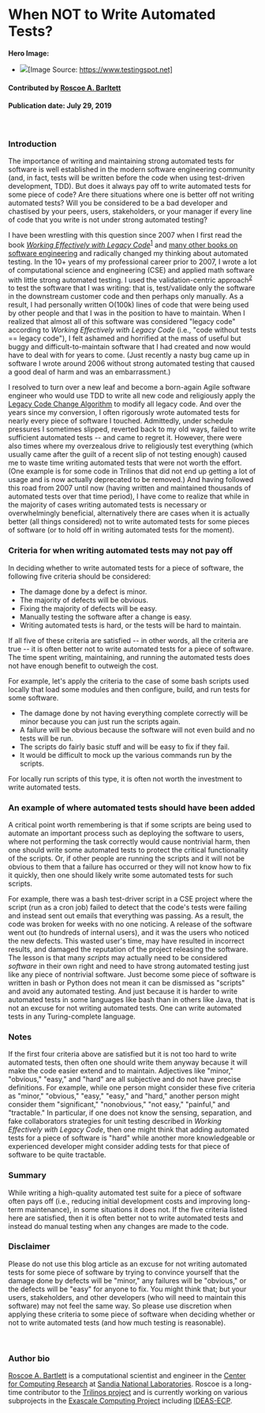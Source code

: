 # When NOT to Write Automated Tests?

**Hero Image:**

- <img src='https://github.com/betterscientificsoftware/images/raw/master/testing-hero-image.png'/>[Image Source: https://www.testingspot.net]

#### Contributed by [Roscoe A. Barltett](https://bartlettroscoe.github.io)

#### Publication date: July 29, 2019

<br>

### Introduction

The importance of writing and maintaining strong automated tests for software is well established in the modern software engineering community (and, in fact, tests will be written before the code when using test-driven development, TDD).
But does it always pay off to write automated tests for some piece of code?
Are there situations where one is better off not writing automated tests?
Will you be considered to be a bad developer and chastised by your peers, users, stakeholders, or your manager if every line of code that you write is not under strong automated testing?

I have been wrestling with this question since 2007 when I first read the book [*Working Effectively with Legacy Code*](https://bssw.io/items/working-effectively-with-legacy-code/)<sup>[1]</sup> and [many other books on software engineering](https://bartlettroscoe.github.io/reading-list/) and radically changed my thinking about automated testing.
In the 10+ years of my professional career prior to 2007, I wrote a lot of computational science and engineering (CSE) and applied math software with little strong automated testing.
I used the validation-centric approach<sup>[2]</sup> to test the software that I was writing: that is,  test/validate only the software in the downstream customer code and then perhaps only manually.
As a result, I had personally written O(100k) lines of code that were being used by other people and that I was in the position to have to maintain.
When I realized that almost all of this software was considered "legacy code" according to *Working Effectively with Legacy Code* (i.e., "code without tests == legacy code"), I felt ashamed and horrified at the mass of useful but buggy and difficult-to-maintain software that I had created and now would have to deal with for years to come.
(Just recently a nasty bug came up in software I wrote around 2006 without strong automated testing that caused a good deal of harm and was an embarrassment.)

I resolved to turn over a new leaf and become a born-again Agile software engineer who would use TDD to write all new code and religiously apply the [Legacy Code Change Algorithm](https://bssw.io/items/working-effectively-with-legacy-code/) to modify all legacy code.
And over the years since my conversion, I often rigorously wrote automated tests for nearly every piece of software I touched.
Admittedly,  under schedule pressures I sometimes slipped, reverted back to my old ways, failed to write sufficient automated tests -- and came to regret it.
However, there were also times where my overzealous drive to religiously test everything (which usually came after the guilt of a recent slip of not testing enough) caused me to waste time writing automated tests that were not worth the effort.
(One example is for some code in Trilinos that did not end up getting a lot of usage and is now actually deprecated to be removed.)
And having followed this road from 2007 until now (having written and maintained thousands of automated tests over that time period), I have come to realize that while in the majority of cases writing automated tests is necessary or overwhelmingly beneficial, alternatively there are cases when it is actually better (all things considered) not to write automated tests for some pieces of software
(or to hold off in writing automated tests for the moment).

### Criteria for when writing automated tests may not pay off

In deciding whether to write automated tests for a piece of software, the following five criteria should be considered:

* The damage done by a defect is minor.
* The majority of defects will be obvious.
* Fixing the majority of defects will be easy.
* Manually testing the software after a change is easy.
* Writing automated tests is hard, or the tests will be hard to maintain.

If all five of these criteria are satisfied -- in other words, all the criteria are true -- it is often better not to write automated tests for a piece of software.
The time spent writing, maintaining, and running the automated tests does not have enough benefit to outweigh the cost.

For example, let's apply the criteria to the case of some bash scripts used locally that load some modules and then configure, build, and run tests for some software. 

* The damage done by not having everything complete correctly will be minor because you can just run the scripts again.
* A failure will be obvious because the software will not even build and no tests will be run.
* The scripts do fairly basic stuff and will be easy to fix if they fail.
* It would be difficult to mock up the various commands run by the scripts.

For locally run scripts of this type, it is often not worth the investment to write automated tests.

### An example of where automated tests should have been added

A critical point worth remembering is that if some scripts are being used to automate an important process such as deploying the software to users, where not performing the task correctly would cause nontrivial harm, then one should write some automated tests to protect the critical functionality of the scripts.
Or, if other people are running the scripts and it will not be obvious to them that a failure has occurred or they will not know how to fix it quickly, then one should likely write some automated tests for such scripts.

For example, there was a bash test-driver script in a CSE project where the script (run as a cron job) failed to detect that the code's tests were failing and instead sent out emails that everything was passing.
As a result, the code was broken for weeks with no one noticing.
A release of the software went out (to hundreds of internal users), and it was the users who noticed the new defects.
This wasted user's time, may have resulted in incorrect results, and damaged the reputation of the project releasing the software.
The lesson is that many *scripts* may actually need to be considered *software* in their own right and need to have strong automated testing just like any piece of nontrivial software.
Just become some piece of software is written in bash or Python does not mean it can be dismissed as "scripts" and avoid any automated testing.
And just because it is harder to write automated tests in some languages like bash than in others like Java, that is not an excuse for not writing automated tests.  One can write automated tests in any Turing-complete language.

### Notes

If the first four criteria above are satisfied but it is not too hard to write automated tests, then often one should write them anyway because it will make the code easier extend and to maintain.
Adjectives like "minor," "obvious," "easy," and "hard" are all subjective and do not have precise definitions.
For example, while one person might consider these five criteria as "minor," "obvious," "easy," "easy," and "hard," another person might consider them "significant," "nonobvious," "not easy," "painful," and "tractable."
In particular, if one does not know the sensing, separation, and fake collaborators strategies for unit testing described in *Working Effectively with Legacy Code*, then one might think that adding automated tests for a piece of software is "hard" while another more knowledgeable or experienced developer might consider adding tests for that piece of software to be quite tractable.

### Summary

While writing a high-quality automated test suite for a piece of software  often pays off (i.e., reducing initial development costs and improving long-term maintenance), in some situations it does not.
If the five criteria listed here are satisfied, then it is often better not to write automated tests and instead do manual testing when any changes are made to the code.

### Disclaimer

Please do not use this blog article as an excuse for not writing automated tests for some piece of software by trying to convince yourself that the damage done by defects will be "minor," any failures will be "obvious," or the defects will be "easy" for anyone to fix.
You might think that; but your users, stakeholders, and other developers (who will need to maintain this software) may not feel the same way.
So please use discretion when applying these criteria to some piece of software when deciding whether or not to write automated tests (and how much testing is reasonable).

<br>

### Author bio

[Roscoe A. Bartlett](https://bartlettroscoe.github.io) is a computational scientist and engineer in the [Center for Computing Research](https://cfwebprod.sandia.gov/cfdocs/CompResearch/templates/insert/research.cfm) at [Sandia National Laboratories](https://sandia.gov).
Roscoe is a long-time contributor to the [Trilinos project](https://trilinos.org) and is currently working on various subprojects in the [Exascale Computing Project](https://www.exascaleproject.org/) including [IDEAS-ECP](https://ideas-productivity.org/ideas-ecp/).

[1]: https://bssw.io/items/working-effectively-with-legacy-code/ "Feathers, Micheal C. Working Effectively with Legacy Code.  Prentice Hall, 2004, ISBN: 0131177052 {}"
[2]: https://doi.org/10.1109/eScience.2012.6404448 "Overview of the TriBITS lifecycle model: A Lean/Agile software lifecycle model for research-based computational science and engineering software {}"

<!---
Image copyright source info…
  One public domain...
      * http://www.testingspot.net/tst-cloud.png
--->

<!---
Publish: preview
Categories: Planning, Reliability
Topics: design, testing
Tags: bssw-blog-article
Level: 2
Prerequisites: default
Aggregate: none
--->
